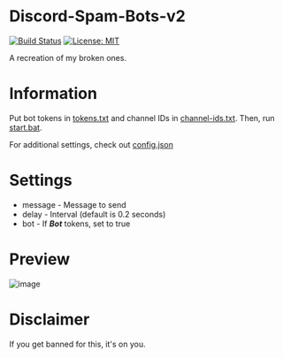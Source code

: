 # Discord-Spam-Bots-v2
[![Build Status](https://travis-ci.com/endlessXD/Discord-Spam-Bots-v2.svg?token=TB29eorpapq4jCos93EN&branch=main)](https://travis-ci.com/endlessXD/Discord-Spam-Bots-v2) [![License: MIT](https://img.shields.io/badge/License-MIT-yellow.svg)](https://opensource.org/licenses/MIT)

A recreation of my broken ones.
# Information
Put bot tokens in [tokens.txt](https://github.com/endlessXD/Discord-Spam-Bots-v2/blob/main/tokens.txt) and channel IDs in [channel-ids.txt](https://github.com/endlessXD/Discord-Spam-Bots-v2/blob/main/channel-ids.txt). Then, run [start.bat](https://github.com/endlessXD/Discord-Spam-Bots-v2/blob/main/start.bat).

For additional settings, check out [config.json](https://github.com/endlessXD/Discord-Spam-Bots-v2/blob/main/config/config.json)
# Settings
* message  -  Message to send
* delay    -  Interval (default is 0.2 seconds)
* bot      -  If ***Bot*** tokens, set to true
# Preview
![image](https://media.discordapp.net/attachments/801224361419079781/808842913559216148/unknown.png)
# Disclaimer
If you get banned for this, it's on you.
